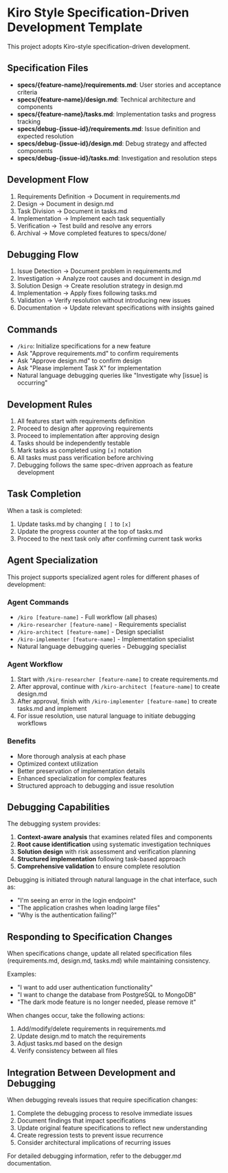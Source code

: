 # Kiro Style Specification-Driven Development Template

This project adopts Kiro-style specification-driven development.

## Specification Files

- **specs/{feature-name}/requirements.md**: User stories and acceptance criteria
- **specs/{feature-name}/design.md**: Technical architecture and components
- **specs/{feature-name}/tasks.md**: Implementation tasks and progress tracking
- **specs/debug-{issue-id}/requirements.md**: Issue definition and expected resolution
- **specs/debug-{issue-id}/design.md**: Debug strategy and affected components
- **specs/debug-{issue-id}/tasks.md**: Investigation and resolution steps

## Development Flow

1. Requirements Definition → Document in requirements.md
2. Design → Document in design.md
3. Task Division → Document in tasks.md
4. Implementation → Implement each task sequentially
5. Verification → Test build and resolve any errors
6. Archival → Move completed features to specs/done/

## Debugging Flow

1. Issue Detection → Document problem in requirements.md
2. Investigation → Analyze root causes and document in design.md
3. Solution Design → Create resolution strategy in design.md
4. Implementation → Apply fixes following tasks.md
5. Validation → Verify resolution without introducing new issues
6. Documentation → Update relevant specifications with insights gained

## Commands

- `/kiro`: Initialize specifications for a new feature
- Ask "Approve requirements.md" to confirm requirements
- Ask "Approve design.md" to confirm design
- Ask "Please implement Task X" for implementation
- Natural language debugging queries like "Investigate why [issue] is occurring"

## Development Rules

1. All features start with requirements definition
2. Proceed to design after approving requirements
3. Proceed to implementation after approving design
4. Tasks should be independently testable
5. Mark tasks as completed using `[x]` notation
6. All tasks must pass verification before archiving
7. Debugging follows the same spec-driven approach as feature development

## Task Completion

When a task is completed:
1. Update tasks.md by changing `[ ]` to `[x]`
2. Update the progress counter at the top of tasks.md
3. Proceed to the next task only after confirming current task works

## Agent Specialization

This project supports specialized agent roles for different phases of development:

### Agent Commands
- `/kiro [feature-name]` - Full workflow (all phases)
- `/kiro-researcher [feature-name]` - Requirements specialist
- `/kiro-architect [feature-name]` - Design specialist
- `/kiro-implementer [feature-name]` - Implementation specialist
- Natural language debugging queries - Debugging specialist

### Agent Workflow
1. Start with `/kiro-researcher [feature-name]` to create requirements.md
2. After approval, continue with `/kiro-architect [feature-name]` to create design.md
3. After approval, finish with `/kiro-implementer [feature-name]` to create tasks.md and implement
4. For issue resolution, use natural language to initiate debugging workflows

### Benefits
- More thorough analysis at each phase
- Optimized context utilization
- Better preservation of implementation details
- Enhanced specialization for complex features
- Structured approach to debugging and issue resolution

## Debugging Capabilities

The debugging system provides:
1. **Context-aware analysis** that examines related files and components
2. **Root cause identification** using systematic investigation techniques
3. **Solution design** with risk assessment and verification planning
4. **Structured implementation** following task-based approach
5. **Comprehensive validation** to ensure complete resolution

Debugging is initiated through natural language in the chat interface, such as:
- "I'm seeing an error in the login endpoint"
- "The application crashes when loading large files"
- "Why is the authentication failing?"

## Responding to Specification Changes

When specifications change, update all related specification files (requirements.md, design.md, tasks.md) while maintaining consistency.

Examples:
- "I want to add user authentication functionality"
- "I want to change the database from PostgreSQL to MongoDB"
- "The dark mode feature is no longer needed, please remove it"

When changes occur, take the following actions:
1. Add/modify/delete requirements in requirements.md
2. Update design.md to match the requirements
3. Adjust tasks.md based on the design
4. Verify consistency between all files

## Integration Between Development and Debugging

When debugging reveals issues that require specification changes:
1. Complete the debugging process to resolve immediate issues
2. Document findings that impact specifications
3. Update original feature specifications to reflect new understanding
4. Create regression tests to prevent issue recurrence
5. Consider architectural implications of recurring issues

For detailed debugging information, refer to the debugger.md documentation.